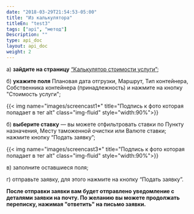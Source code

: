 ```yaml
---
date: "2018-03-29T21:54:53-05:00"
title: "Из калькулятора"
titleEn: "test3"
tags: ["api", "метод"]
Description: ""
type: api_doc
layout: api_doc
weight: 2
---
```


а) **зайдите на страницу** <a href="https://my.fesco.com/offers" target="_blank">“Калькулятор стоимости услуги”</a>;

б) **укажите поля** Плановая дата отгрузки, Маршрут, Тип контейнера, Собственника контейнера (принадлежность) и нажмите на кнопку "Стоимость услуги";

{{< img name="images/screencast1*" title="Подпись к фото которая попадает в тег alt" class="img-fluid" style="width:90%">}}
<br/>

б) **выберите ставку** — вы можете отфильтровать ставки по Пункту назначения, Месту таможенной очистки или Валюте ставки;
<br/>нажмите кнопку “Подать заявку”;

{{< img name="images/screencast3*" title="Подпись к фото которая попадает в тег alt" class="img-fluid" style="width:90%">}}
<br/>

в) заполните оставшиеся поля;

г) отправьте заявку, для этого нажмите на кнопку “Подать заявку”.

**После отправки заявки вам будет отправлено уведомление с деталями заявки на почту. По желанию вы можете продолжать переписку, нажимая "ответить" на письмо заявки.**


